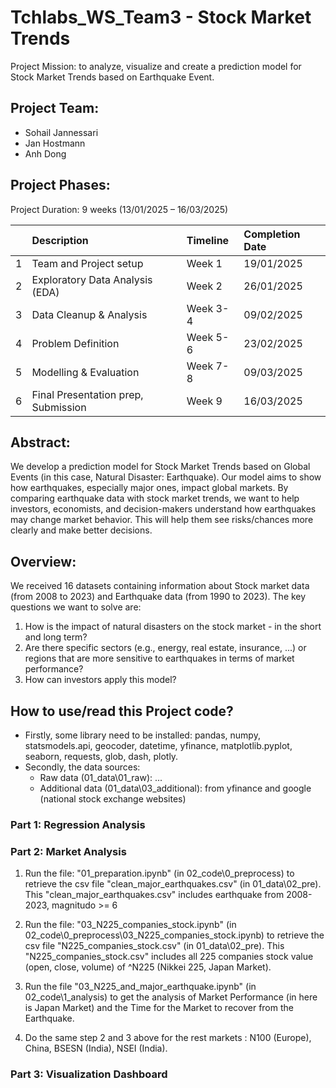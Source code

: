 # Tchlabs_WS_Team3 - Stock Market Trends

Project Mission: to analyze, visualize and create a prediction model for Stock Market Trends based on Earthquake Event.

## Project Team: 

-	Sohail Jannessari
-	Jan Hostmann
-	Anh Dong 

## Project Phases: 

Project Duration: 9 weeks (13/01/2025 – 16/03/2025) 

|     |             Description              |  Timeline  | Completion Date |
|:----|:-------------------------------------|:-----------|:----------------|
|  1  | Team and Project setup               |   Week 1   |    19/01/2025   |
|  2  | Exploratory Data Analysis (EDA)      |   Week 2   |    26/01/2025   |
|  3  | Data Cleanup & Analysis              |  Week 3-4  |    09/02/2025   |
|  4  | Problem Definition                   |  Week 5-6  |    23/02/2025   |
|  5  | Modelling & Evaluation               |  Week 7-8  |    09/03/2025   |
|  6  | Final Presentation prep, Submission  |   Week 9   |    16/03/2025   |


## Abstract:  

We develop a prediction model for Stock Market Trends based on Global Events (in this case, Natural Disaster: Earthquake). Our model aims to show how earthquakes, especially major ones, impact global markets. By comparing earthquake data with stock market trends, we want to help investors, economists, and decision-makers understand how earthquakes may change market behavior. This will help them see risks/chances more clearly and make better decisions. 

## Overview:

We received 16 datasets containing information about Stock market data (from 2008 to 2023) and Earthquake data (from 1990 to 2023). 
The key questions we want to solve are: 
1.	How is the impact of natural disasters on the stock market - in the short and long term?
2.	Are there specific sectors (e.g., energy, real estate, insurance, ...) or regions that are more sensitive to earthquakes in terms of market performance?
3.	How can investors apply this model? 

## How to use/read this Project code? 
 
- Firstly, some library need to be installed: pandas, numpy, statsmodels.api, geocoder, datetime, yfinance, matplotlib.pyplot, seaborn, requests, glob, dash, plotly.
- Secondly, the data sources: 
    + Raw data (01_data\01_raw): ...
    + Additional data (01_data\03_additional): from yfinance and google (national stock exchange websites)

### Part 1: Regression Analysis




### Part 2: Market Analysis

1. Run the file: "01_preparation.ipynb" (in 02_code\0_preprocess) to retrieve the csv file "clean_major_earthquakes.csv" (in 01_data\02_pre). This "clean_major_earthquakes.csv" includes earthquake from 2008-2023, magnitudo >= 6

2. Run the file: "03_N225_companies_stock.ipynb" (in 02_code\0_preprocess\03_N225_companies_stock.ipynb) to retrieve the csv file "N225_companies_stock.csv" (in 01_data\02_pre). This "N225_companies_stock.csv" includes all 225 companies stock value (open, close, volume) of ^N225 (Nikkei 225, Japan Market). 

3. Run the file "03_N225_and_major_earthquake.ipynb" (in 02_code\1_analysis) to get the analysis of Market Performance (in here is Japan Market) and the Time for the Market to recover from the Earthquake. 

4. Do the same step 2 and 3 above for the rest markets : N100 (Europe), China, BSESN (India), NSEI (India).



### Part 3: Visualization Dashboard



